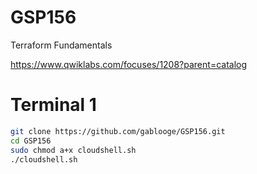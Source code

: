 # GSP156

Terraform Fundamentals

https://www.qwiklabs.com/focuses/1208?parent=catalog

# Terminal 1
```bash
git clone https://github.com/gablooge/GSP156.git
cd GSP156
sudo chmod a+x cloudshell.sh
./cloudshell.sh
```
